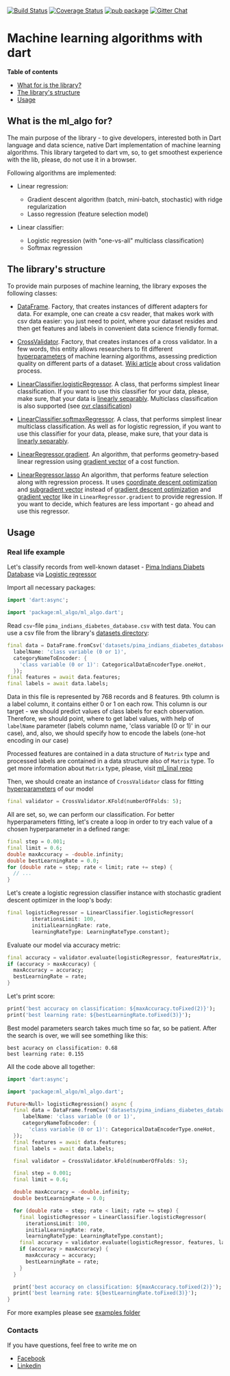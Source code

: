 [![Build Status](https://travis-ci.com/gyrdym/ml_algo.svg?branch=master)](https://travis-ci.com/gyrdym/ml_algo)
[![Coverage Status](https://coveralls.io/repos/github/gyrdym/ml_algo/badge.svg?branch=master)](https://coveralls.io/github/gyrdym/ml_algo?branch=master)
[![pub package](https://img.shields.io/pub/v/ml_algo.svg)](https://pub.dartlang.org/packages/ml_algo)
[![Gitter Chat](https://badges.gitter.im/gyrdym/gyrdym.svg)](https://gitter.im/gyrdym/)

# Machine learning algorithms with dart

**Table of contents**
- [What for is the library?](#what-is-the-ml_algo-for)
- [The library's structure](#the-librarys-structure)
- [Usage](#usage)

## What is the ml_algo for?

The main purpose of the library - to give developers, interested both in Dart language and data science, native Dart 
implementation of machine learning algorithms. This library targeted to dart vm, so, to get smoothest experience with 
the lib, please, do not use it in a browser.

Following algorithms are implemented:
- Linear regression:
    - Gradient descent algorithm (batch, mini-batch, stochastic) with ridge regularization
    - Lasso regression (feature selection model)

- Linear classifier:
    - Logistic regression (with "one-vs-all" multiclass classification)
    - Softmax regression
    
## The library's structure

To provide main purposes of machine learning, the library exposes the following classes:

- [DataFrame](https://github.com/gyrdym/ml_algo/blob/master/lib/src/data_preprocessing/data_frame/data_frame.dart). 
Factory, that creates instances of different adapters for data. For example, one can create a csv reader, that makes 
work with csv data easier: you just need to point, where your dataset resides and then get features and labels in 
convenient data science friendly format.

- [CrossValidator](https://github.com/gyrdym/ml_algo/blob/master/lib/src/model_selection/cross_validator/cross_validator.dart). Factory, that creates 
instances of a cross validator. In a few words, this entity allows researchers to fit different [hyperparameters](https://en.wikipedia.org/wiki/Hyperparameter_(machine_learning)) of machine learning
algorithms, assessing prediction quality on different parts of a dataset. [Wiki article](https://en.wikipedia.org/wiki/Cross-validation_(statistics)) about cross validation process. 

- [LinearClassifier.logisticRegressor](https://github.com/gyrdym/ml_algo/blob/master/lib/src/classifier/linear_classifier.dart). A class,
that performs simplest linear classification. If you want to use this classifier for your data, please, make sure, that 
your data is [linearly separably](https://en.wikipedia.org/wiki/Linear_separability). Multiclass classification is also
supported (see [ovr classification](https://en.wikipedia.org/wiki/Multiclass_classification#One-vs.-rest))

- [LinearClassifier.softmaxRegressor](https://github.com/gyrdym/ml_algo/blob/master/lib/src/classifier/linear_classifier.dart). 
A class, that performs simplest linear multiclass classification. As well as for logistic regression, if you want to use 
this classifier for your data, please, make sure, that your data is [linearly separably](https://en.wikipedia.org/wiki/Linear_separability).

- [LinearRegressor.gradient](https://github.com/gyrdym/ml_algo/blob/master/lib/src/regressor/linear_regressor.dart). An algorithm, 
that performs geometry-based linear regression using [gradient vector](https://en.wikipedia.org/wiki/Gradient) of a cost 
function.

- [LinearRegressor.lasso](https://github.com/gyrdym/ml_algo/blob/master/lib/src/regressor/linear_regressor.dart) An algorithm, 
that performs feature selection along with regression process. It uses [coordinate descent optimization]() and [subgradient vector]() 
instead of [gradient descent optimization]() and [gradient vector]() like in `LinearRegressor.gradient` to provide 
regression. If you want to decide, which features are less important - go ahead and use this regressor. 

## Usage

### Real life example

Let's classify records from well-known dataset - [Pima Indians Diabets Database](https://www.kaggle.com/uciml/pima-indians-diabetes-database)
via [Logistic regressor](https://github.com/gyrdym/ml_algo/blob/master/lib/src/classifier/linear_classifier.dart)

Import all necessary packages: 

````dart  
import 'dart:async';

import 'package:ml_algo/ml_algo.dart';
````

Read `csv`-file `pima_indians_diabetes_database.csv` with test data. You can use a csv file from the library's 
[datasets directory](https://github.com/gyrdym/ml_algo/tree/master/datasets):
````dart
final data = DataFrame.fromCsv('datasets/pima_indians_diabetes_database.csv', 
  labelName: 'class variable (0 or 1)',
  categoryNameToEncoder: {
    'class variable (0 or 1)': CategoricalDataEncoderType.oneHot,
  });
final features = await data.features;
final labels = await data.labels;
````

Data in this file is represented by 768 records and 8 features. 9th column is a label column, it contains either 0 or 1 
on each row. This column is our target - we should predict values of class labels for each observation. Therefore, we 
should point, where to get label values, with help of `labelName` parameter (labels column name, 'class variable 
(0 or 1)' in our case), and, also, we should specify how to encode the labels (one-hot encoding in our case)  
 
 Processed features are contained in a data structure of `Matrix` type and processed labels are contained in a data 
 structure also of `Matrix` type. To get more information about `Matrix` type, please, visit [ml_linal repo](https://github.com/gyrdym/ml_linalg)

Then, we should create an instance of `CrossValidator` class for fitting [hyperparameters](https://en.wikipedia.org/wiki/Hyperparameter_(machine_learning))
of our model
````dart
final validator = CrossValidator.KFold(numberOfFolds: 5);
````

All are set, so, we can perform our classification. For better hyperparameters fitting, let's create a loop in order to 
try each value of a chosen hyperparameter in a defined range:
````dart
final step = 0.001;
final limit = 0.6;
double maxAccuracy = -double.infinity;
double bestLearningRate = 0.0;
for (double rate = step; rate < limit; rate += step) {
  // ...
}
````    
Let's create a logistic regression classifier instance with stochastic gradient descent optimizer in the loop's body:
````dart
final logisticRegressor = LinearClassifier.logisticRegressor(
        iterationsLimit: 100,
        initialLearningRate: rate,
        learningRateType: LearningRateType.constant);
````

Evaluate our model via accuracy metric:
````dart
final accuracy = validator.evaluate(logisticRegressor, featuresMatrix, labels, MetricType.accuracy);
if (accuracy > maxAccuracy) {
  maxAccuracy = accuracy;
  bestLearningRate = rate;
}
````

Let's print score:
````dart
print('best accuracy on classification: ${maxAccuracy.toFixed(2)}');
print('best learning rate: ${bestLearningRate.toFixed(3)}');
````

Best model parameters search takes much time so far, so be patient. After the search is over, we will see something like 
this:

````
best acuracy on classification: 0.68
best learning rate: 0.155
````

All the code above all together:
````dart
import 'dart:async';

import 'package:ml_algo/ml_algo.dart';

Future<Null> logisticRegression() async {
  final data = DataFrame.fromCsv('datasets/pima_indians_diabetes_database.csv', 
     labelName: 'class variable (0 or 1)',
     categoryNameToEncoder: {
       'class variable (0 or 1)': CategoricalDataEncoderType.oneHot,
  });
  final features = await data.features;
  final labels = await data.labels;

  final validator = CrossValidator.kFold(numberOfFolds: 5);

  final step = 0.001;
  final limit = 0.6;

  double maxAccuracy = -double.infinity;
  double bestLearningRate = 0.0;

  for (double rate = step; rate < limit; rate += step) {
    final logisticRegressor = LinearClassifier.logisticRegressor(
      iterationsLimit: 100,
      initialLearningRate: rate,
      learningRateType: LearningRateType.constant);
    final accuracy = validator.evaluate(logisticRegressor, features, labels, MetricType.accuracy);
    if (accuracy > maxAccuracy) {
      maxAccuracy = accuracy;
      bestLearningRate = rate;
    }
  }

  print('best accuracy on classification: ${maxAccuracy.toFixed(2)}');
  print('best learning rate: ${bestLearningRate.toFixed(3)}');
}
````

For more examples please see [examples folder](https://github.com/gyrdym/dart_ml/tree/master/example)

### Contacts
If you have questions, feel free to write me on 
 - [Facebook](https://www.facebook.com/ilya.gyrdymov)
 - [Linkedin](https://www.linkedin.com/in/gyrdym/)
